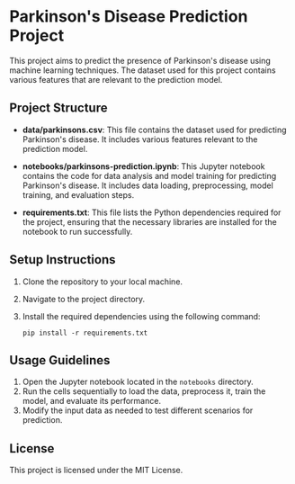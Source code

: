 # Parkinson's Disease Prediction Project

This project aims to predict the presence of Parkinson's disease using machine learning techniques. The dataset used for this project contains various features that are relevant to the prediction model.

## Project Structure

- **data/parkinsons.csv**: This file contains the dataset used for predicting Parkinson's disease. It includes various features relevant to the prediction model.
  
- **notebooks/parkinsons-prediction.ipynb**: This Jupyter notebook contains the code for data analysis and model training for predicting Parkinson's disease. It includes data loading, preprocessing, model training, and evaluation steps.

- **requirements.txt**: This file lists the Python dependencies required for the project, ensuring that the necessary libraries are installed for the notebook to run successfully.

## Setup Instructions

1. Clone the repository to your local machine.
2. Navigate to the project directory.
3. Install the required dependencies using the following command:

   ```
   pip install -r requirements.txt
   ```

## Usage Guidelines

1. Open the Jupyter notebook located in the `notebooks` directory.
2. Run the cells sequentially to load the data, preprocess it, train the model, and evaluate its performance.
3. Modify the input data as needed to test different scenarios for prediction.

## License

This project is licensed under the MIT License.